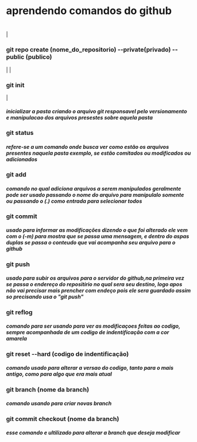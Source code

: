 #

<h1>aprendendo comandos do github</h1>

#
|<h3>git repo create (nome_do_repositorio) --private(privado) --public (publico)</h5>|
|<h3>git init   <br></h3>|
<h5> inicializar a pasta criando o arquivo git responsavel pelo versionamento e manipulacao dos arquivos presestes sobre aquela pasta</h5>
<h3>git status <br></h3>
<h5> refere-se a um comando onde busca ver como estão os arquivos presentes naquela pasta exemplo, se estão comitados ou modificados ou adicionados </h5>
<h3>git add    <br></h3>
<h5> comando no qual adiciona arquivos a serem manipulados geralmente pode ser usado passando o nome do arquivo para manipulalo somente ou passando o (.) como entrada para selecionar todos</h5>
<h3>git commit <br></h3>
<h5> usado para informar as modificações dizendo o que foi alterado  ele vem com o (-m) para mostra que se passa uma mensagem, e dentro do aspas duplas se passa o conteudo que vai acompanha seu arquivo para o github </h5>
<h3>git push   <br></h3>
<h5> usado para subir os arquivos para o servidor do github,na primeira vez se passa o endereço do repositirio no qual sera seu destino, logo apos não vai precisar mais prencher com endeço pois ele sera guardado assim so precisando usa o "git push"</h5>
<h3>git reflog <br></h3>
<h5> comando para ser usando para ver as modificaçoes feitas ao codigo, sempre acompanhada de um codigo de indentificação com a cor amarela</h5>
<h3>git reset --hard (codigo de indentificação)<br></h3>
<h5>  comando usado para alterar a versao do codigo, tanto para o mais antigo, como para algo que era mais atual </h5>
<h3>git branch (nome da branch)<br></h3>
<h5> comando usando para criar novas branch </h5>
<h3>git commit checkout (nome da branch)<br></h3>
<h5> esse comando e ultilizado para alterar a branch que deseja modificar</h5>
